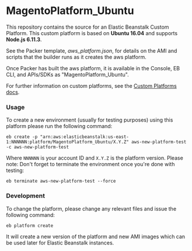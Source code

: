 MagentoPlatform_Ubuntu
=======================
This repository contains the source for an Elastic Beanstalk Custom Platform.
This custom platform is based on **Ubuntu 16.04** and supports **Node.js 6.11.3**.

See the Packer template, *aws_platform.json*, for details on the AMI and
scripts that the builder runs as it creates the aws platform.

Once Packer has built the aws platform, it is available in the Console,
EB CLI, and APIs/SDKs as "MagentoPlatform_Ubuntu".

For further information on custom platforms, see the
[Custom Platforms docs](http://docs.aws.amazon.com/elasticbeanstalk/latest/dg/custom-platforms.html).

### Usage
To create a new environment (usually for testing purposes) using this platform please run the following command:
```
eb create -p "arn:aws:elasticbeanstalk:us-east-1:NNNNNN:platform/MagentoPlatform_Ubuntu/X.Y.Z" aws-new-platform-test -c aws-new-platform-test
```
Where `NNNNNN` is your account ID and `X.Y.Z` is the platform version.
Please note: Don't forget to terminate the environment once you're done with testing:

```
eb terminate aws-new-platform-test --force
```

### Development
To change the platform, please change any relevant files and issue the following command:
```
eb platform create
```
It will create a new version of the platform and new AMI images which can be used later for Elastic Beanstalk instances.
